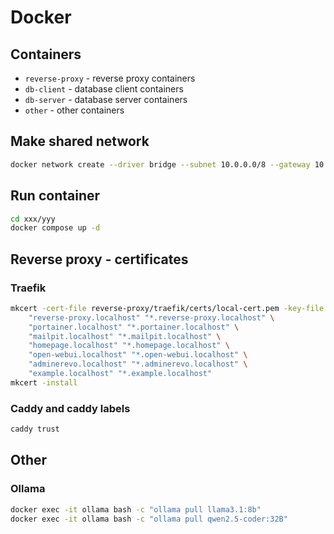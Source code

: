 # Docker

## Containers

- `reverse-proxy` - reverse proxy containers
- `db-client` - database client containers
- `db-server` - database server containers
- `other` - other containers

## Make shared network

```bash
docker network create --driver bridge --subnet 10.0.0.0/8 --gateway 10.0.0.1 main
```

## Run container

```bash
cd xxx/yyy
docker compose up -d
```

## Reverse proxy - certificates

### Traefik

```bash
mkcert -cert-file reverse-proxy/traefik/certs/local-cert.pem -key-file reverse-proxy/traefik/certs/local-key.pem \
    "reverse-proxy.localhost" "*.reverse-proxy.localhost" \
    "portainer.localhost" "*.portainer.localhost" \
    "mailpit.localhost" "*.mailpit.localhost" \
    "homepage.localhost" "*.homepage.localhost" \
    "open-webui.localhost" "*.open-webui.localhost" \
    "adminerevo.localhost" "*.adminerevo.localhost" \
    "example.localhost" "*.example.localhost"
mkcert -install
```

### Caddy and caddy labels

```bash
caddy trust
```

## Other

### Ollama

```bash
docker exec -it ollama bash -c "ollama pull llama3.1:8b"
docker exec -it ollama bash -c "ollama pull qwen2.5-coder:32B"
```
